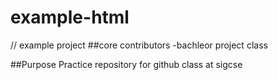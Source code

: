 # example-html
// example project 
##core contributors
-bachleor project class


##Purpose
Practice repository for github class at sigcse
